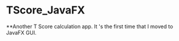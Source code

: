 # TScore_JavaFX
**Another T Score calculation app. It 's the first time that  I  moved to JavaFX GUI.
